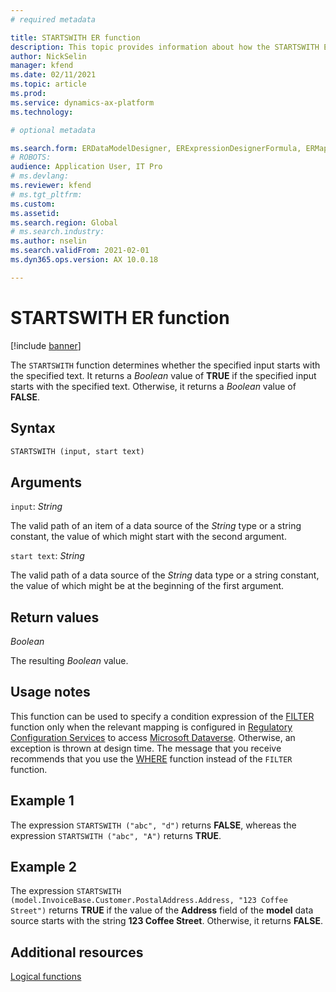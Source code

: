 ```yaml
---
# required metadata

title: STARTSWITH ER function
description: This topic provides information about how the STARTSWITH Electronic reporting (ER) function is used.
author: NickSelin
manager: kfend
ms.date: 02/11/2021
ms.topic: article
ms.prod: 
ms.service: dynamics-ax-platform
ms.technology: 

# optional metadata

ms.search.form: ERDataModelDesigner, ERExpressionDesignerFormula, ERMappedFormatDesigner, ERModelMappingDesigner
# ROBOTS: 
audience: Application User, IT Pro
# ms.devlang: 
ms.reviewer: kfend
# ms.tgt_pltfrm: 
ms.custom: 
ms.assetid: 
ms.search.region: Global
# ms.search.industry: 
ms.author: nselin
ms.search.validFrom: 2021-02-01
ms.dyn365.ops.version: AX 10.0.18

---
```


# STARTSWITH ER function

[!include [banner](../includes/banner.md)]

The `STARTSWITH` function determines whether the specified input starts with the specified text. It returns a *Boolean* value of **TRUE** if the specified input starts with the specified text. Otherwise, it returns a *Boolean* value of **FALSE**.

## Syntax

```vb
STARTSWITH (input, start text)
```

## Arguments

`input`: *String*

The valid path of an item of a data source of the *String* type or a string constant, the value of which might start with the second argument.

`start text`: *String*

The valid path of a data source of the *String* data type or a string constant, the value of which might be at the beginning of the first argument.

## Return values

*Boolean*

The resulting *Boolean* value.

## Usage notes

This function can be used to specify a condition expression of the [FILTER](er-functions-list-filter.md) function only when the relevant mapping is configured in [Regulatory Configuration Services](../../finance/localizations/rcs-globalization-feature.md) to access [Microsoft Dataverse](../data-entities/data-integration-cds.md). Otherwise, an exception is thrown at design time. The message that you receive recommends that you use the [WHERE](er-functions-list-where.md) function instead of the `FILTER` function.

## Example 1

The expression `STARTSWITH ("abc", "d")` returns **FALSE**, whereas the expression `STARTSWITH ("abc", "A")` returns **TRUE**.

## Example 2

The expression `STARTSWITH (model.InvoiceBase.Customer.PostalAddress.Address, "123 Coffee Street")` returns **TRUE** if the value of the **Address** field of the **model** data source starts with the string **123 Coffee Street**. Otherwise, it returns **FALSE**.

## Additional resources

[Logical functions](er-functions-category-logical.md)
